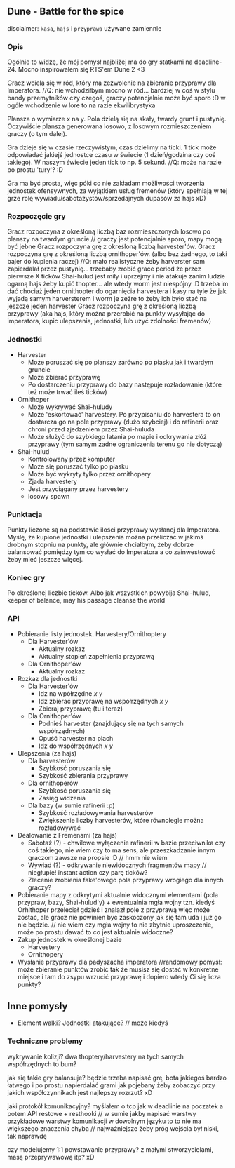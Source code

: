 ## Dune - Battle for the spice

disclaimer:
`kasa`, `hajs` i `przyprawa` używane zamiennie

### Opis 
Ogólnie to widzę, że mój pomysł najbliżej ma do gry statkami na deadline-24.
Mocno inspirowałem się RTS'em Dune 2 <3

Gracz wciela się w ród, który ma zezwolenie na zbieranie przyprawy dla Imperatora.
//Q: nie wchodziłbym mocno w ród... bardziej w coś w stylu bandy przemytników czy czegoś, graczy potencjalnie może być sporo :D w ogóle wchodzenie w lore to na razie ekwilibrystyka

Plansza o wymiarze x na y. Pola dzielą się na skały, twardy grunt i pustynię.
Oczywiście plansza generowana losowo, z losowym rozmieszczeniem graczy (o tym dalej).

Gra dzieje się w czasie rzeczywistym, czas dzielimy na ticki. 1 tick może odpowiadać jakiejś jednostce czasu w świecie (1 dzień/godzina czy coś takiego). W naszym świecie jeden tick to np. 5 sekund.
//Q: może na razie po prostu 'tury'? :D

Gra ma być prosta, więc póki co nie zakładam możliwości tworzenia jednostek ofensywnych, za wyjątkiem usług fremenów (który spełniają w tej grze rolę wywiadu/sabotażystów/sprzedajnych dupasów za hajs xD)

### Rozpoczęcie gry

Gracz rozpoczyna z określoną liczbą baz rozmieszczonych losowo po planszy na twardym gruncie // graczy jest potencjalnie sporo, mapy mogą być jebne
Gracz rozpoczyna grę z określoną liczbą harvester'ów.
Gracz rozpoczyna grę z określoną liczbą ornithoper'ów. (albo bez żadnego, to taki bajer do kupienia raczej)
//Q: mało realistyczne żeby harverster sam zapierdalał przez pustynię... trzebaby zrobić grace period że przez pierwsze X ticków Shai-hulud jest miły i uprzejmy i nie atakuje zanim ludzie ogarną hajs żeby kupić thopter... ale wtedy worm jest niespójny :D trzeba im dać chociaż jeden ornithopter do ogarnięcia harvestera i kasy na tyle że jak wyjadą samym harversterem i worm je zeżre to żeby ich było stać na jeszcze jeden harvester
Gracz rozpoczyna grę z określoną liczbą przyprawy (aka hajs, który można przerobić na punkty wysyłając do imperatora, kupic ulepszenia, jednostki, lub użyć zdolności fremenów)

### Jednostki
* Harvester
    * Może poruszać się po planszy zarówno po piasku jak i twardym gruncie
    * Może zbierać przyprawę
    * Po dostarczeniu przyprawy do bazy następuje rozładowanie (które też może trwać ileś ticków)
* Ornithoper
    * Może wykrywać Shai-huludy
    * Może 'eskortować' harvestery. Po przypisaniu do harvestera to on dostarcza go na pole przyprawy (dużo szybciej) i do rafinerii oraz chroni przed zjedzeniem przez Shai-huluda
    * Może służyć do szybkiego latania po mapie i odkrywania złóż przyprawy (tym samym żadne ograniczenia terenu go nie dotyczą)
* Shai-hulud
    * Kontrolowany przez komputer
    * Może się poruszać tylko po piasku
    * Może być wykryty tylko przez ornithopery
    * Zjada harvestery
    * Jest przyciągany przez harvestery
    * losowy spawn

### Punktacja
Punkty liczone są na podstawie ilości przyprawy wysłanej dla Imperatora.
Myślę, że kupione jednostki i ulepszenia można przeliczać w jakimś drobnym stopniu na punkty, ale głównie chciałbym, żeby dobrze balansować pomiędzy tym co wysłać do Imperatora a co zainwestować żeby mieć jeszcze więcej.

### Koniec gry

Po określonej liczbie ticków.
Albo jak wszystkich powybija Shai-hulud, keeper of balance, may his passage cleanse the world

### API
* Pobieranie listy jednostek. Harvestery/Ornithoptery
    * Dla Harvester'ów 
        * Aktualny rozkaz
        * Aktualny stopień zapełnienia przyprawą
    * Dla Ornithoper'ów
        * Aktualny rozkaz
* Rozkaz dla jednostki
    * Dla Harvester'ów 
        * Idz na wpółrzędne *x* *y*
        * Idz zbierać przyprawę na współrzędnych *x* *y*
        * Zbieraj przyprawę (tu i teraz)
    * Dla Ornithoper'ów
        * Podnieś harvester (znajdujący się na tych samych współrzędnych)
        * Opuść harvester na piach
        * Idz do współrzędnych *x* *y* 
* Ulepszenia (za hajs)
    * Dla harvesterów
        * Szybkość poruszania się
        * Szybkość zbierania przyprawy
    * Dla ornithoperów
        * Szybkość poruszania się
        * Zasięg widzenia
    * Dla bazy (w sumie rafinerii :p)
        * Szybkość rozładowywania harvesterów
        * Zwiększenie liczby harvesterów, które równolegle można rozładowywać
* Dealowanie z Fremenami (za hajs)
    * Sabotaż (?) - chwilowe wyłączenie rafinerii w bazie przeciwnika czy coś takiego, nie wiem czy to ma sens, ale przeszkadzanie innym graczom zawsze na propsie :D // hmm nie wiem
    * Wywiad (?) - odkrywanie niewidocznych fragmentów mapy // niegłupie! instant action czy parę ticków?
    * Zlecenie zrobienia fake'owego pola przyprawy wrogiego dla innych graczy?
* Pobieranie mapy z odkrytymi aktualnie widocznymi elementami (pola przypraw, bazy, Shai-hulud'y) + ewentualnia mgła wojny tzn. kiedyś Orhithoper przeleciał gdzieś i znalazł pole z przyprawą więc może zostać, ale gracz nie powinien być zaskoczony jak się tam uda i już go nie będzie. // nie wiem czy mgła wojny to nie zbytnie uproszczenie, może po prostu dawać to co jest aktualnie widoczne?
* Zakup jednostek w określonej bazie
    * Harvestery
    * Ornithopery
* Wysłanie przyprawy dla padyszacha imperatora 
//randomowy pomysł: może zbieranie punktów zrobić tak że musisz się dostać w konkretne miejsce i tam do zsypu wrzucić przyprawę i dopiero wtedy Ci się licza punkty?

## Inne pomysły
* Element walki? Jednostki atakujące? // może kiedyś

### Techniczne problemy

wykrywanie kolizji? dwa thoptery/harvestery na tych samych współrzędnych to bum?

jak się takie gry balansuje? będzie trzeba napisać grę, bota jakiegoś bardzo łatwego i po prostu napierdalać grami jak pojebany żeby zobaczyć przy jakich współczynnikach jest najlepszy rozrzut? xD

jaki protokół komunikacyjny? myślałem o tcp jak w deadlinie na poczatek a potem API restowe + resthooki 
// w sumie jakby napisać warstwy przykładowe warstwy komunikacji w dowolnym języku to to nie ma większego znaczenia chyba
// najważniejsze żeby próg wejścia był niski, tak naprawdę

czy modelujemy 1:1 powstawanie przyprawy? z małymi stworzycielami, masą przeprywawową itp? xD
